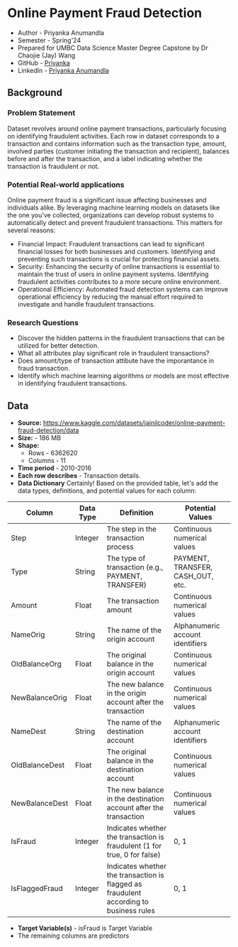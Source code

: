 # Online Payment Fraud Detection

- Author - Priyanka Anumandla
- Semester - Spring'24
- Prepared for UMBC Data Science Master Degree Capstone by Dr Chaojie (Jay) Wang
- GitHub - <a href="https://github.com/priyanka903" target="_blank"> Priyanka </a>
- LinkedIn - <a href="https://www.linkedin.com/in/priyanka-anumandla-54b06b189/" target="_blank"> Priyanka Anumandla </a>

## Background
### Problem Statement
Dataset revolves around online payment transactions, particularly focusing on identifying fraudulent activities. Each row in dataset corresponds to a transaction and contains information such as the transaction type, amount, involved parties (customer initiating the transaction and recipient), balances before and after the transaction, and a label indicating whether the transaction is fraudulent or not.

### Potential Real-world applications
Online payment fraud is a significant issue affecting businesses and individuals alike. By leveraging machine learning models on datasets like the one you've collected, organizations can develop robust systems to automatically detect and prevent fraudulent transactions. This matters for several reasons:
- Financial Impact: Fraudulent transactions can lead to significant financial losses for both businesses and customers. Identifying and preventing such transactions is crucial for protecting financial assets.
- Security: Enhancing the security of online transactions is essential to maintain the trust of users in online payment systems. Identifying fraudulent activities contributes to a more secure online environment.
- Operational Efficiency: Automated fraud detection systems can improve operational efficiency by reducing the manual effort required to investigate and handle fraudulent transactions.

### Research Questions
- Discover the hidden patterns in the fraudulent transactions that can be utilized for better detection.
- What all attributes play significant role in fraudulent transactions?
- Does amount/type of transaction attibute have the imporantance in fraud transaction.
- Identify which machine learning algorithms or models are most effective in identifying fraudulent transactions.

## Data 
- **Source:** https://www.kaggle.com/datasets/jainilcoder/online-payment-fraud-detection/data
- **Size:** - 186 MB
- **Shape:** 
  - Rows - 6362620
  - Columns - 11
- **Time period** - 2010-2016
- **Each row describes** - Transaction details.
- **Data Dictionary**
Certainly! Based on the provided table, let's add the data types, definitions, and potential values for each column:

| Column          | Data Type | Definition                                            | Potential Values                                      |
|-----------------|-----------|-------------------------------------------------------|--------------------------------------------------------|
| Step            | Integer   | The step in the transaction process                    | Continuous numerical values                           |
| Type            | String    | The type of transaction (e.g., PAYMENT, TRANSFER)      | PAYMENT, TRANSFER, CASH_OUT, etc.                       |
| Amount          | Float     | The transaction amount                                 | Continuous numerical values                           |
| NameOrig        | String    | The name of the origin account                         | Alphanumeric account identifiers                      |
| OldBalanceOrg   | Float     | The original balance in the origin account             | Continuous numerical values                           |
| NewBalanceOrig   | Float     | The new balance in the origin account after the transaction | Continuous numerical values                   |
| NameDest        | String    | The name of the destination account                    | Alphanumeric account identifiers                      |
| OldBalanceDest   | Float     | The original balance in the destination account        | Continuous numerical values                           |
| NewBalanceDest   | Float     | The new balance in the destination account after the transaction | Continuous numerical values                   |
| IsFraud         | Integer   | Indicates whether the transaction is fraudulent (1 for true, 0 for false) | 0, 1                                               |
| IsFlaggedFraud  | Integer   | Indicates whether the transaction is flagged as fraudulent according to business rules | 0, 1                                       |

- **Target Variable(s)** - isFraud is Target Variable
- The remaining columns are predictors